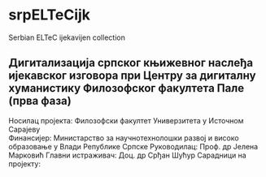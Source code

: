 # srpELTeCijk
Serbian ELTeC ijekavijen collection


## Дигитализација српског књижевног наслеђа ијекавског изговора при Центру за дигиталну хуманистику Филозофског факултета Пале (прва фаза)
Носилац пројекта: Филозофски факултет Универзитета у Источном Сарајеву  
Финансијер: Министарство за научнотехнолошки развој и високо образовање у Влади Републике Српске
Руководилац: Проф. др Јелена Марковић
Главни истраживач: Доц. др Срђан Шућур
Сарадници на пројекту: 

